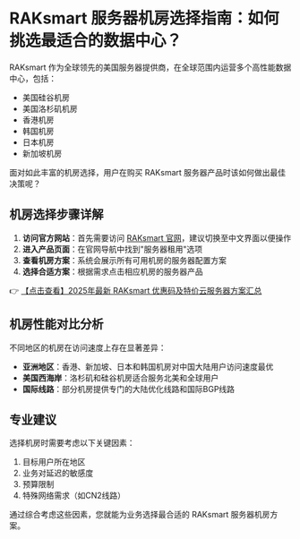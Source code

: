 # RAKsmart 服务器机房选择指南：如何挑选最适合的数据中心？

RAKsmart 作为全球领先的美国服务器提供商，在全球范围内运营多个高性能数据中心，包括：

- 美国硅谷机房
- 美国洛杉矶机房
- 香港机房
- 韩国机房
- 日本机房
- 新加坡机房

面对如此丰富的机房选择，用户在购买 RAKsmart 服务器产品时该如何做出最佳决策呢？

## 机房选择步骤详解

1. **访问官方网站**：首先需要访问 [RAKsmart 官网](https://bit.ly/raksmart)，建议切换至中文界面以便操作
2. **进入产品页面**：在官网导航中找到"服务器租用"选项
3. **查看机房方案**：系统会展示所有可用机房的服务器配置方案
4. **选择合适方案**：根据需求点击相应机房的服务器产品

👉 [【点击查看】2025年最新 RAKsmart 优惠码及特价云服务器方案汇总](https://bit.ly/raksmart)

## 机房性能对比分析

不同地区的机房在访问速度上存在显著差异：

- **亚洲地区**：香港、新加坡、日本和韩国机房对中国大陆用户访问速度最优
- **美国西海岸**：洛杉矶和硅谷机房适合服务北美和全球用户
- **国际线路**：部分机房提供专门的大陆优化线路和国际BGP线路

## 专业建议

选择机房时需要考虑以下关键因素：

1. 目标用户所在地区
2. 业务对延迟的敏感度
3. 预算限制
4. 特殊网络需求（如CN2线路）

通过综合考虑这些因素，您就能为业务选择最合适的 RAKsmart 服务器机房方案。